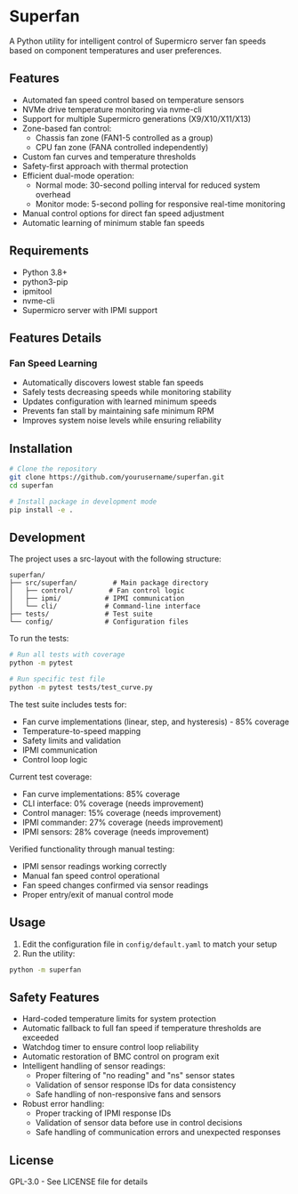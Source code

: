 # Superfan

A Python utility for intelligent control of Supermicro server fan speeds based on component temperatures and user preferences.

## Features

- Automated fan speed control based on temperature sensors
- NVMe drive temperature monitoring via nvme-cli
- Support for multiple Supermicro generations (X9/X10/X11/X13)
- Zone-based fan control:
  * Chassis fan zone (FAN1-5 controlled as a group)
  * CPU fan zone (FANA controlled independently)
- Custom fan curves and temperature thresholds
- Safety-first approach with thermal protection
- Efficient dual-mode operation:
  * Normal mode: 30-second polling interval for reduced system overhead
  * Monitor mode: 5-second polling for responsive real-time monitoring
- Manual control options for direct fan speed adjustment
- Automatic learning of minimum stable fan speeds

## Requirements

- Python 3.8+
- python3-pip
- ipmitool
- nvme-cli
- Supermicro server with IPMI support

## Features Details

### Fan Speed Learning
- Automatically discovers lowest stable fan speeds
- Safely tests decreasing speeds while monitoring stability
- Updates configuration with learned minimum speeds
- Prevents fan stall by maintaining safe minimum RPM
- Improves system noise levels while ensuring reliability

## Installation

```bash
# Clone the repository
git clone https://github.com/yourusername/superfan.git
cd superfan

# Install package in development mode
pip install -e .
```

## Development

The project uses a src-layout with the following structure:

```
superfan/
├── src/superfan/         # Main package directory
│   ├── control/         # Fan control logic
│   ├── ipmi/           # IPMI communication
│   └── cli/            # Command-line interface
├── tests/              # Test suite
└── config/             # Configuration files
```

To run the tests:

```bash
# Run all tests with coverage
python -m pytest

# Run specific test file
python -m pytest tests/test_curve.py
```

The test suite includes tests for:
- Fan curve implementations (linear, step, and hysteresis) - 85% coverage
- Temperature-to-speed mapping
- Safety limits and validation
- IPMI communication
- Control loop logic

Current test coverage:
- Fan curve implementations: 85% coverage
- CLI interface: 0% coverage (needs improvement)
- Control manager: 15% coverage (needs improvement)
- IPMI commander: 27% coverage (needs improvement)
- IPMI sensors: 28% coverage (needs improvement)

Verified functionality through manual testing:
- IPMI sensor readings working correctly
- Manual fan speed control operational
- Fan speed changes confirmed via sensor readings
- Proper entry/exit of manual control mode

## Usage

1. Edit the configuration file in `config/default.yaml` to match your setup
2. Run the utility:

```bash
python -m superfan
```

## Safety Features

- Hard-coded temperature limits for system protection
- Automatic fallback to full fan speed if temperature thresholds are exceeded
- Watchdog timer to ensure control loop reliability
- Automatic restoration of BMC control on program exit
- Intelligent handling of sensor readings:
  * Proper filtering of "no reading" and "ns" sensor states
  * Validation of sensor response IDs for data consistency
  * Safe handling of non-responsive fans and sensors
- Robust error handling:
  * Proper tracking of IPMI response IDs
  * Validation of sensor data before use in control decisions
  * Safe handling of communication errors and unexpected responses

## License

GPL-3.0 - See LICENSE file for details
